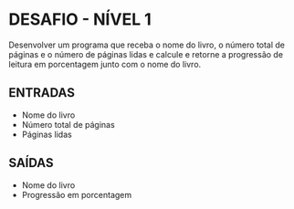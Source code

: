 # DESAFIO - NÍVEL 1

Desenvolver um programa que receba o nome do livro, o número total de páginas e o número de páginas lidas e calcule e
retorne a progressão de leitura em porcentagem junto com o nome do livro.

## ENTRADAS

* Nome do livro
* Número total de páginas
* Páginas lidas

## SAÍDAS

* Nome do livro
* Progressão em porcentagem

